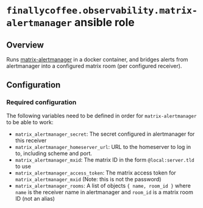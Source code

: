 # `finallycoffee.observability.matrix-alertmanager` ansible role

## Overview

Runs [matrix-alertmanager](https://github.com/jaywink/matrix-alertmanager)
in a docker container, and bridges alerts from alertmanager
into a configured matrix room (per configured receiver).

## Configuration

### Required configuration

The following variables need to be defined in order for `matrix-alertmanager` to
be able to work:

- `matrix_alertmanager_secret`: The secret configured in alertmanager for this receiver
- `matrix_alertmanager_homeserver_url`: URL to the homeserver to log in to, including scheme and port.
- `matrix_alertmanager_mxid`: The matrix ID in the form `@local:server.tld` to use
- `matrix_alertmanager_access_token`: The matrix access token for `matrix_alertmanager_mxid` (Note: this is not the password)
- `matrix_alertmanager_rooms`: A list of objects `{ name, room_id }` where `name` is the receiver name in alertmanager and `room_id` is a matrix room ID (not an alias)
